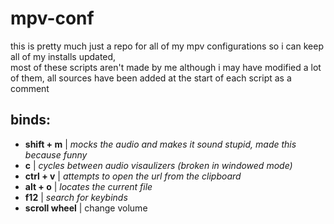 # mpv-conf
this is pretty much just a repo for all of my mpv configurations so i can keep all of my installs updated,<br>
most of these scripts aren't made by me although i may have modified a lot of them, all sources have been added at the start of each script as a comment

## binds:
* **shift + m** | _mocks the audio and makes it sound stupid, made this because funny_
* **c** | _cycles between audio visaulizers (broken in windowed mode)_
* **ctrl + v** | _attempts to open the url from the clipboard_
* **alt + o** | _locates the current file_
* **f12** | _search for keybinds_
* **scroll wheel** | change volume
